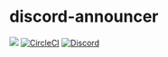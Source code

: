# discord-announcer

<a href="https://codeclimate.com/github/egee-irl/gsd-discord-announcer/maintainability"><img src="https://api.codeclimate.com/v1/badges/0e771663ebf57b75cb43/maintainability" /></a>
[![CircleCI](https://circleci.com/gh/Egeeio/gsd-discord-announcer.svg?style=svg)](https://circleci.com/gh/Egeeio/gsd-discord-announcer)
[![Discord](https://discordapp.com/api/guilds/183740337976508416/widget.png?style=shield)](https://discord.gg/EMbcgR8)
